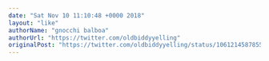 ```yaml
---
date: "Sat Nov 10 11:10:48 +0000 2018"
layout: "like"
authorName: "gnocchi balboa"
authorUrl: "https://twitter.com/oldbiddyyelling"
originalPost: "https://twitter.com/oldbiddyyelling/status/1061214587855335429"
---
```

